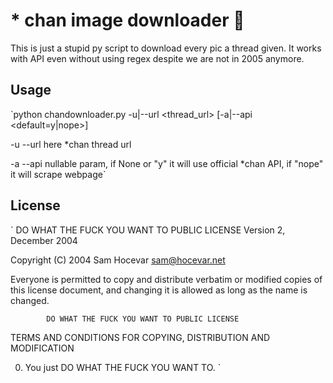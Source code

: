 # * chan image downloader 🍝
This is just a stupid py script to download every pic a thread given.
It works with API even without using regex despite we are not in 2005 anymore.

## Usage
`python chandownloader.py -u|--url <thread_url> [-a|--api <default=y|nope>]

-u --url here *chan thread url

-a --api nullable param, if None or "y" it will use official *chan API, if "nope" it will scrape webpage`

## License
`
        DO WHAT THE FUCK YOU WANT TO PUBLIC LICENSE 
                    Version 2, December 2004 

 Copyright (C) 2004 Sam Hocevar <sam@hocevar.net> 

 Everyone is permitted to copy and distribute verbatim or modified 
 copies of this license document, and changing it is allowed as long 
 as the name is changed. 

            DO WHAT THE FUCK YOU WANT TO PUBLIC LICENSE 
   TERMS AND CONDITIONS FOR COPYING, DISTRIBUTION AND MODIFICATION 

  0. You just DO WHAT THE FUCK YOU WANT TO.
`
